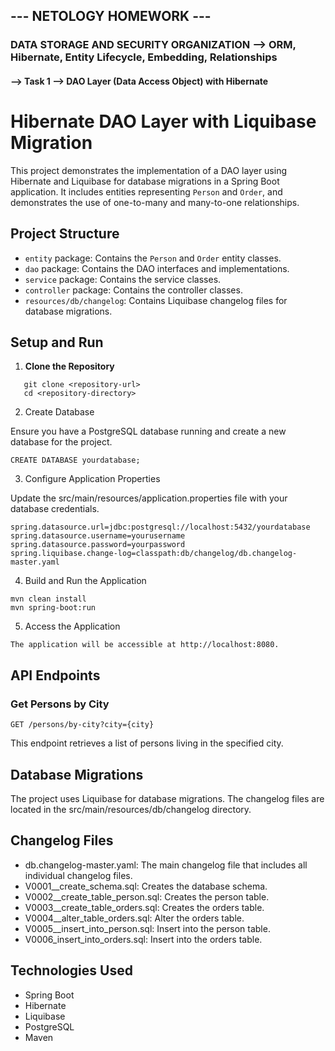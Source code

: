 ## --- NETOLOGY HOMEWORK ---
### DATA STORAGE AND SECURITY ORGANIZATION --> ORM, Hibernate, Entity Lifecycle, Embedding, Relationships


#### --> Task 1 --> DAO Layer (Data Access Object) with Hibernate

# Hibernate DAO Layer with Liquibase Migration

This project demonstrates the implementation of a DAO layer using Hibernate and Liquibase for database migrations in a Spring Boot application. It includes entities representing `Person` and `Order`, and demonstrates the use of one-to-many and many-to-one relationships.

## Project Structure

- `entity` package: Contains the `Person` and `Order` entity classes.
- `dao` package: Contains the DAO interfaces and implementations.
- `service` package: Contains the service classes.
- `controller` package: Contains the controller classes.
- `resources/db/changelog`: Contains Liquibase changelog files for database migrations.

## Setup and Run

1. **Clone the Repository**

```
   git clone <repository-url>
   cd <repository-directory>
```

2. Create Database

Ensure you have a PostgreSQL database running and create a new database for the project.
```
CREATE DATABASE yourdatabase;
```

3. Configure Application Properties

Update the src/main/resources/application.properties file with your database credentials.
```
spring.datasource.url=jdbc:postgresql://localhost:5432/yourdatabase
spring.datasource.username=yourusername
spring.datasource.password=yourpassword
spring.liquibase.change-log=classpath:db/changelog/db.changelog-master.yaml
```

4. Build and Run the Application
```
mvn clean install
mvn spring-boot:run
```

5. Access the Application
```
The application will be accessible at http://localhost:8080.
```

## API Endpoints

### Get Persons by City
```
GET /persons/by-city?city={city}
```

This endpoint retrieves a list of persons living in the specified city.

## Database Migrations
The project uses Liquibase for database migrations. 
The changelog files are located in the src/main/resources/db/changelog directory.

## Changelog Files
* db.changelog-master.yaml: The main changelog file that includes all individual changelog files.
* V0001__create_schema.sql: Creates the database schema.
* V0002__create_table_person.sql: Creates the person table.
* V0003__create_table_orders.sql: Creates the orders table.
* V0004__alter_table_orders.sql: Alter the orders table.
* V0005__insert_into_person.sql: Insert into the person table.
* V0006_insert_into_orders.sql: Insert into the orders table.

## Technologies Used
* Spring Boot
* Hibernate
* Liquibase
* PostgreSQL
* Maven